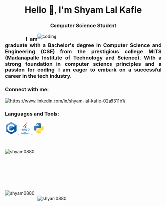 
<!--
**shyam0880/shyam0880** is a ✨ _special_ ✨ repository because its `README.md` (this file) appears on your GitHub profile.

Here are some ideas to get you started:

- 🔭 I’m currently working on ...
- 🌱 I’m currently learning ...
- 👯 I’m looking to collaborate on ...
- 🤔 I’m looking for help with ...
- 💬 Ask me about ...
- 📫 How to reach me: ...
- 😄 Pronouns: ...
- ⚡ Fun fact: ...
-->
<h1 align="center">Hello 👋, I'm Shyam Lal Kafle</h1>
<h3 align="center">Computer Science Student</h3>

<img align="right" alt="coding" width="400" src="https://github.com/shyam0880/shyam0880/assets/67910907/7a8082ed-be7b-404d-9948-e06ef0931b51">
<h3 align="justify"> &nbsp &nbsp &nbsp &nbsp I am graduate with a Bachelor's degree in Computer Science and Engineering (CSE) from the prestigious college MITS (Madanapalle Institute of Technology and Science). With a strong foundation in computer science principles and a passion for coding, I am eager to embark on a successful career in the tech industry.</h2>
<h3 align="left">Connect with me:</h3>
<p align="left">
<a href="https://linkedin.com/in/https://www.linkedin.com/in/shyam-lal-kafle-02a8311b1/" target="blank"><img align="center" src="https://raw.githubusercontent.com/rahuldkjain/github-profile-readme-generator/master/src/images/icons/Social/linked-in-alt.svg" alt="https://www.linkedin.com/in/shyam-lal-kafle-02a8311b1/" height="30" width="40" /></a>
</p>

<h3 align="left">Languages and Tools:</h3>
<p align="left"> <a href="https://www.cprogramming.com/" target="_blank" rel="noreferrer"> <img src="https://raw.githubusercontent.com/devicons/devicon/master/icons/c/c-original.svg" alt="c" width="40" height="40"/> </a> <a href="https://www.java.com" target="_blank" rel="noreferrer"> <img src="https://raw.githubusercontent.com/devicons/devicon/master/icons/java/java-original.svg" alt="java" width="40" height="40"/> </a> <a href="https://www.python.org" target="_blank" rel="noreferrer"> <img src="https://raw.githubusercontent.com/devicons/devicon/master/icons/python/python-original.svg" alt="python" width="40" height="40"/> </a> </p><br>

<p><img align="left" src="https://github-readme-stats.vercel.app/api/top-langs?username=shyam0880&show_icons=true&locale=en&layout=compact" alt="shyam0880" /></p><br><br>
<br><br><br><br><br>
<p><img align="left" width="400" src="https://github-readme-stats.vercel.app/api?username=shyam0880&show_icons=true&locale=en" alt="shyam0880" />
<img align="right" width="400" src="https://github-readme-streak-stats.herokuapp.com/?user=shyam0880&" alt="shyam0880" /></p>

